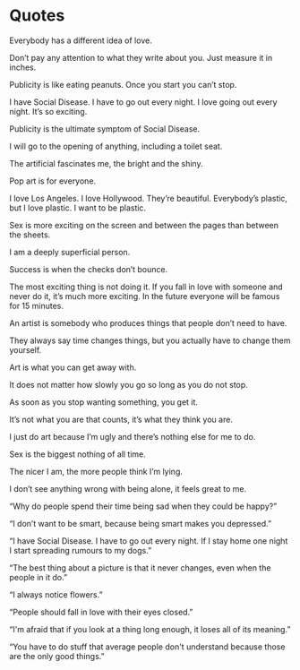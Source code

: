 # Quotes


Everybody has a different idea of love.

Don’t pay any attention to what they write about you. Just measure it in inches.

Publicity is like eating peanuts. Once you start you can’t stop.

I have Social Disease. I have to go out every night. I love going out every night. It’s so exciting.

Publicity is the ultimate symptom of Social Disease.

I will go to the opening of anything, including a toilet seat.

The artificial fascinates me, the bright and the shiny.

Pop art is for everyone.

I love Los Angeles. I love Hollywood. They’re beautiful. Everybody’s plastic, but I love plastic. I want to be plastic.

Sex is more exciting on the screen and between the pages than between the sheets.

I am a deeply superficial person.

Success is when the checks don’t bounce.


The most exciting thing is not doing it. If you fall in love with someone and never do it, it’s much more exciting.
In the future everyone will be famous for 15 minutes.

An artist is somebody who produces things that people don’t need to have.

They always say time changes things, but you actually have to change them yourself.

Art is what you can get away with.

It does not matter how slowly you go so long as you do not stop.

As soon as you stop wanting something, you get it.

It’s not what you are that counts, it’s what they think you are.

I just do art because I’m ugly and there’s nothing else for me to do.

Sex is the biggest nothing of all time.

The nicer I am, the more people think I’m lying.

I don’t see anything wrong with being alone, it feels great to me.



“Why do people spend their time being sad when they could be happy?”

“I don’t want to be smart, because being smart makes you depressed.”

“I have Social Disease. I have to go out every night. If I stay home one night I start spreading rumours to my dogs.”

“The best thing about a picture is that it never changes, even when the people in it do.”

“I always notice flowers.”

“People should fall in love with their eyes closed.” 

“I'm afraid that if you look at a thing long enough, it loses all of its meaning.” 

“You have to do stuff that average people don't understand because those are the only good things.” 

